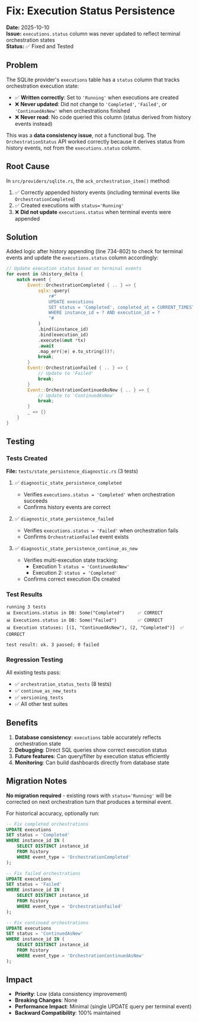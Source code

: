 # Fix: Execution Status Persistence

**Date:** 2025-10-10  
**Issue:** `executions.status` column was never updated to reflect terminal orchestration states  
**Status:** ✅ Fixed and Tested

## Problem

The SQLite provider's `executions` table has a `status` column that tracks orchestration execution state:
- ✅ **Written correctly**: Set to `'Running'` when executions are created
- ❌ **Never updated**: Did not change to `'Completed'`, `'Failed'`, or `'ContinuedAsNew'` when orchestrations finished
- ❌ **Never read**: No code queried this column (status derived from history events instead)

This was a **data consistency issue**, not a functional bug. The `OrchestrationStatus` API worked correctly because it derives status from history events, not from the `executions.status` column.

## Root Cause

In `src/providers/sqlite.rs`, the `ack_orchestration_item()` method:
1. ✅ Correctly appended history events (including terminal events like `OrchestrationCompleted`)
2. ✅ Created executions with `status='Running'`
3. ❌ **Did not update** `executions.status` when terminal events were appended

## Solution

Added logic after history appending (line 734-802) to check for terminal events and update the `executions.status` column accordingly:

```rust:src/providers/sqlite.rs
// Update execution status based on terminal events
for event in &history_delta {
    match event {
        Event::OrchestrationCompleted { .. } => {
            sqlx::query(
                r#"
                UPDATE executions 
                SET status = 'Completed', completed_at = CURRENT_TIMESTAMP 
                WHERE instance_id = ? AND execution_id = ?
                "#
            )
            .bind(&instance_id)
            .bind(execution_id)
            .execute(&mut *tx)
            .await
            .map_err(|e| e.to_string())?;
            break;
        }
        Event::OrchestrationFailed { .. } => {
            // Update to 'Failed'
            break;
        }
        Event::OrchestrationContinuedAsNew { .. } => {
            // Update to 'ContinuedAsNew'
            break;
        }
        _ => {}
    }
}
```

## Testing

### Tests Created

**File:** `tests/state_persistence_diagnostic.rs` (3 tests)

1. ✅ `diagnostic_state_persistence_completed`
   - Verifies `executions.status = 'Completed'` when orchestration succeeds
   - Confirms history events are correct

2. ✅ `diagnostic_state_persistence_failed`
   - Verifies `executions.status = 'Failed'` when orchestration fails
   - Confirms `OrchestrationFailed` event exists

3. ✅ `diagnostic_state_persistence_continue_as_new`
   - Verifies multi-execution state tracking:
     - Execution 1: `status = 'ContinuedAsNew'`
     - Execution 2: `status = 'Completed'`
   - Confirms correct execution IDs created

### Test Results

```
running 3 tests
📊 Executions.status in DB: Some("Completed")     ✅ CORRECT
📊 Executions.status in DB: Some("Failed")        ✅ CORRECT
📊 Execution statuses: [(1, "ContinuedAsNew"), (2, "Completed")]  ✅ CORRECT

test result: ok. 3 passed; 0 failed
```

### Regression Testing

All existing tests pass:
- ✅ `orchestration_status_tests` (8 tests)
- ✅ `continue_as_new_tests`
- ✅ `versioning_tests`
- ✅ All other test suites

## Benefits

1. **Database consistency**: `executions` table accurately reflects orchestration state
2. **Debugging**: Direct SQL queries show correct execution status
3. **Future features**: Can query/filter by execution status efficiently
4. **Monitoring**: Can build dashboards directly from database state

## Migration Notes

**No migration required** - existing rows with `status='Running'` will be corrected on next orchestration turn that produces a terminal event.

For historical accuracy, optionally run:
```sql
-- Fix completed orchestrations
UPDATE executions 
SET status = 'Completed' 
WHERE instance_id IN (
    SELECT DISTINCT instance_id 
    FROM history 
    WHERE event_type = 'OrchestrationCompleted'
);

-- Fix failed orchestrations  
UPDATE executions 
SET status = 'Failed' 
WHERE instance_id IN (
    SELECT DISTINCT instance_id 
    FROM history 
    WHERE event_type = 'OrchestrationFailed'
);

-- Fix continued orchestrations
UPDATE executions 
SET status = 'ContinuedAsNew' 
WHERE instance_id IN (
    SELECT DISTINCT instance_id 
    FROM history 
    WHERE event_type = 'OrchestrationContinuedAsNew'
);
```

## Impact

- **Priority**: Low (data consistency improvement)
- **Breaking Changes**: None
- **Performance Impact**: Minimal (single UPDATE query per terminal event)
- **Backward Compatibility**: 100% maintained

